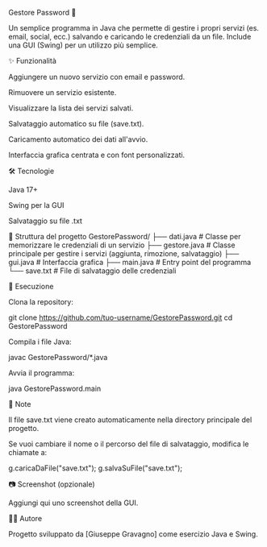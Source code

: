 Gestore Password 🔑

Un semplice programma in Java che permette di gestire i propri servizi (es. email, social, ecc.) salvando e caricando le credenziali da un file. Include una GUI (Swing) per un utilizzo più semplice.

✨ Funzionalità

Aggiungere un nuovo servizio con email e password.

Rimuovere un servizio esistente.

Visualizzare la lista dei servizi salvati.

Salvataggio automatico su file (save.txt).

Caricamento automatico dei dati all'avvio.

Interfaccia grafica centrata e con font personalizzati.

🛠️ Tecnologie

Java 17+

Swing per la GUI

Salvataggio su file .txt

📂 Struttura del progetto
GestorePassword/
├── dati.java        # Classe per memorizzare le credenziali di un servizio
├── gestore.java     # Classe principale per gestire i servizi (aggiunta, rimozione, salvataggio)
├── gui.java         # Interfaccia grafica
├── main.java        # Entry point del programma
└── save.txt         # File di salvataggio delle credenziali

🚀 Esecuzione

Clona la repository:

git clone https://github.com/tuo-username/GestorePassword.git
cd GestorePassword


Compila i file Java:

javac GestorePassword/*.java


Avvia il programma:

java GestorePassword.main

📖 Note

Il file save.txt viene creato automaticamente nella directory principale del progetto.

Se vuoi cambiare il nome o il percorso del file di salvataggio, modifica le chiamate a:

g.caricaDaFile("save.txt");
g.salvaSuFile("save.txt");

📷 Screenshot (opzionale)

Aggiungi qui uno screenshot della GUI.

🧑‍💻 Autore

Progetto sviluppato da [Giuseppe Gravagno] come esercizio Java e Swing.
